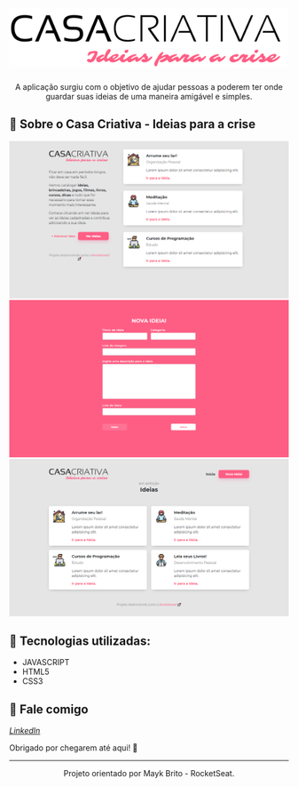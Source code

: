 <h1 align="center">
    <img width="600" src="public/logo.svg" />
</h1>

<p align="center">
A aplicação surgiu com o objetivo de ajudar pessoas a poderem ter onde guardar suas ideias de uma maneira amigável e simples.
</p>

📌 Sobre o Casa Criativa - Ideias para a crise
------------------



<img src="print_git/page_1.png" alt="page-home">
<img src="print_git/page_2.png" alt="page-new-idea">
<img src="print_git/page_3.png" alt="page-view-idea">

🔧 Tecnologias utilizadas:
------------------

- JAVASCRIPT
- HTML5
- CSS3

💬 Fale comigo
------------------
[*LinkedIn*](https://www.linkedin.com/in/vgfranca)

Obrigado por chegarem até aqui! 🚀

------------------
<p align="center">
Projeto orientado por Mayk Brito - RocketSeat.</p>
